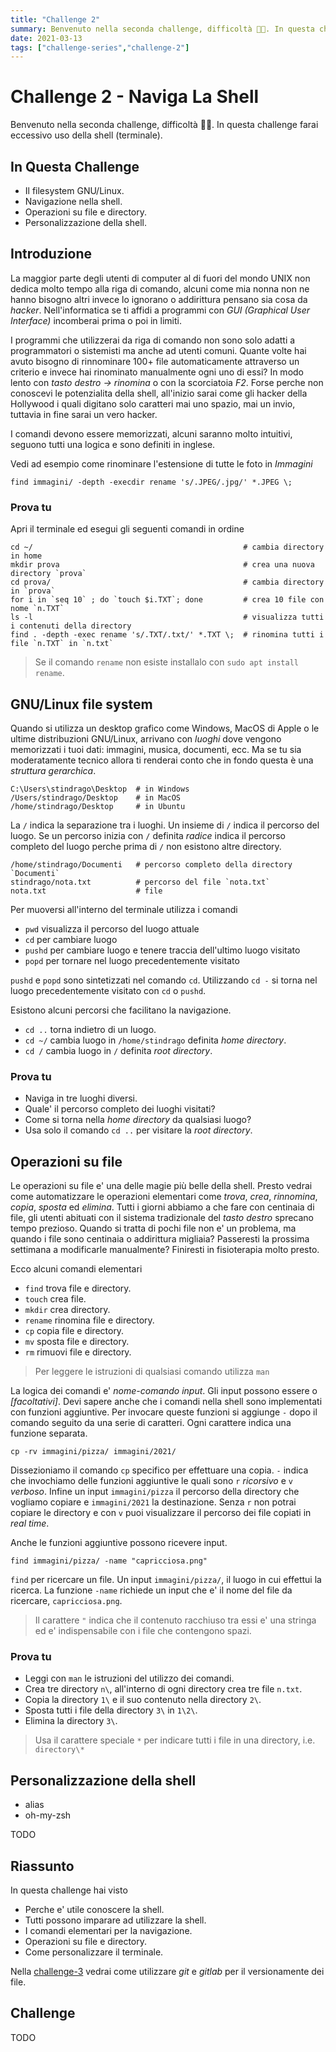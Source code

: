 ```yaml
---
title: "Challenge 2"
summary: Benvenuto nella seconda challenge, difficoltà 🤕🤕. In questa challenge farai eccessivo uso della shell (terminale).
date: 2021-03-13
tags: ["challenge-series","challenge-2"]
---
```


[challenge-3]: ../challenge-3/

# Challenge 2 - Naviga La Shell

Benvenuto nella seconda challenge, difficoltà 🤕🤕. 
In questa challenge farai eccessivo uso della shell (terminale).

## In Questa Challenge

- Il filesystem GNU/Linux.
- Navigazione nella shell.
- Operazioni su file e directory.
- Personalizzazione della shell.

## Introduzione

La maggior parte degli utenti di computer al di fuori del mondo UNIX non dedica molto tempo alla riga di comando, alcuni come mia nonna non ne hanno bisogno altri invece lo ignorano o addirittura pensano sia cosa da _hacker_. Nell'informatica se ti affidi a programmi con _GUI (Graphical User Interface)_ incomberai prima o poi in limiti.

I programmi che utilizzerai da riga di comando non sono solo adatti a programmatori o sistemisti ma anche ad utenti comuni. Quante volte hai avuto bisogno di rinnominare 100+ file automaticamente attraverso un criterio e invece hai rinominato manualmente ogni uno di essi? In modo lento con 
_tasto destro -> rinomina_ o con la scorciatoia _F2_. Forse perche non conoscevi le potenzialita della shell, all'inizio sarai come gli hacker della Hollywood i quali digitano solo caratteri mai uno spazio, mai un invio, tuttavia in fine sarai un vero hacker. 

I comandi devono essere memorizzati, alcuni saranno molto intuitivi, seguono tutti una logica e sono definiti in inglese.

Vedi ad esempio come rinominare l'estensione di tutte le foto in _Immagini_

``` shell
find immagini/ -depth -execdir rename 's/.JPEG/.jpg/' *.JPEG \;
```

### Prova tu

Apri il terminale ed esegui gli seguenti comandi in ordine

``` shell
cd ~/                                               # cambia directory in home
mkdir prova                                         # crea una nuova directory `prova`
cd prova/                                           # cambia directory in `prova`
for i in `seq 10` ; do `touch $i.TXT`; done         # crea 10 file con nome `n.TXT`
ls -l                                               # visualizza tutti i contenuti della directory
find . -depth -exec rename 's/.TXT/.txt/' *.TXT \;  # rinomina tutti i file `n.TXT` in `n.txt` 
```

> Se il comando `rename` non esiste installalo con `sudo apt install rename`.

## GNU/Linux file system

Quando si utilizza un desktop grafico come Windows, MacOS di Apple o le ultime distribuzioni GNU/Linux, arrivano con _luoghi_ dove vengono memorizzati i tuoi dati: immagini, musica, documenti, ecc. Ma se tu sia moderatamente tecnico allora ti renderai conto che in fondo questa è una _struttura gerarchica_.

``` shell
C:\Users\stindrago\Desktop  # in Windows
/Users/stindrago/Desktop    # in MacOS
/home/stindrago/Desktop     # in Ubuntu
```

La `/` indica la separazione tra i luoghi. Un insieme di `/` indica il percorso del luogo. Se un percorso inizia con `/` definita _radice_ indica il percorso completo del luogo perche prima di `/` non esistono altre directory.

``` shell
/home/stindrago/Documenti   # percorso completo della directory `Documenti`
stindrago/nota.txt          # percorso del file `nota.txt` 
nota.txt                    # file
```

Per muoversi all'interno del terminale utilizza i comandi

- `pwd` visualizza il percorso del luogo attuale 
- `cd` per cambiare luogo
- `pushd` per cambiare luogo e tenere traccia dell'ultimo luogo visitato
- `popd` per tornare nel luogo precedentemente visitato

`pushd` e `popd` sono sintetizzati nel comando `cd`. Utilizzando `cd -` si torna nel luogo precedentemente visitato con `cd` o `pushd`.

Esistono alcuni percorsi che facilitano la navigazione.

- `cd ..` torna indietro di un luogo.
- `cd ~/` cambia luogo in `/home/stindrago` definita _home directory_.
- `cd /` cambia luogo in `/` definita _root directory_.

### Prova tu

- Naviga in tre luoghi diversi.
- Quale' il percorso completo dei luoghi visitati?
- Come si torna nella _home directory_ da qualsiasi luogo?
- Usa solo il comando `cd ..` per visitare la _root directory_.

## Operazioni su file

Le operazioni su file e' una delle magie più belle della shell. Presto vedrai come automatizzare le operazioni elementari come _trova_, _crea_, _rinnomina_, _copia_, _sposta_ ed _elimina_.
Tutti i giorni abbiamo a che fare con centinaia di file, gli utenti abituati con il sistema tradizionale del _tasto destro_ sprecano tempo prezioso. Quando si tratta di pochi file non e' un problema, ma quando i file sono centinaia o addirittura migliaia? Passeresti la prossima settimana a modificarle manualmente? Finiresti in fisioterapia molto presto.

Ecco alcuni comandi elementari

- `find` trova file e directory.
- `touch` crea file.
- `mkdir` crea directory.
- `rename` rinomina file e directory.
- `cp` copia file e directory.
- `mv` sposta file e directory.
- `rm` rimuovi file e directory.

> Per leggere le istruzioni di qualsiasi comando utilizza `man`

La logica dei comandi e' _nome-comando input_. Gli input possono essere _<obbligatori>_ o _[facoltativi]_. 
Devi sapere anche che i comandi nella shell sono implementati con funzioni aggiuntive. Per invocare queste funzioni si aggiunge `-` dopo il comando seguito da una serie di caratteri. Ogni carattere indica una funzione separata.

``` shell
cp -rv immagini/pizza/ immagini/2021/
```

Dissezioniamo il comando `cp` specifico per effettuare una copia. `-` indica che invochiamo delle funzioni aggiuntive le quali sono `r` _ricorsivo_ e `v` _verboso_. Infine un input `immagini/pizza` il percorso della directory che vogliamo copiare e `immagini/2021` la destinazione. Senza `r` non potrai copiare le directory e con `v` puoi visualizzare il percorso dei file copiati in _real time_.

Anche le funzioni aggiuntive possono ricevere input.

``` shell
find immagini/pizza/ -name "capricciosa.png"
```

`find` per ricercare un file. Un input `immagini/pizza/`, il luogo in cui effettui la ricerca. La funzione `-name` richiede un input che e' il nome del file da ricercare, `capricciosa.png`.

> Il carattere `"` indica che il contenuto racchiuso tra essi e' una stringa ed e' indispensabile con i file che contengono spazi.

### Prova tu

- Leggi con `man` le istruzioni del utilizzo dei comandi.
- Crea tre directory `n\`, all'interno di ogni directory crea tre file `n.txt`.
- Copia la directory `1\` e il suo contenuto nella directory `2\`.
- Sposta tutti i file della directory `3\` in `1\2\`.
- Elimina la directory `3\`.

> Usa il carattere speciale `*` per indicare tutti i file in una directory, i.e. `directory\*`

## Personalizzazione della shell

- alias
- oh-my-zsh

TODO

## Riassunto

In questa challenge hai visto

- Perche e' utile conoscere la shell.
- Tutti possono imparare ad utilizzare la shell.
- I comandi elementari per la navigazione.
- Operazioni su file e directory.
- Come personalizzare il terminale.

Nella [challenge-3][challenge-3] vedrai come utilizzare _git_ e _gitlab_ per il versionamente dei file.

## Challenge

TODO
